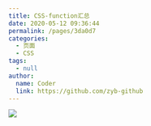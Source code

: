 ```yaml
---
title: CSS-function汇总
date: 2020-05-12 09:36:44
permalink: /pages/3da0d7
categories: 
  - 页面
  - CSS
tags: 
  - null
author: 
  name: Coder
  link: https://github.com/zyb-github
---
```

![](https://cdn.jsdelivr.net/gh/Coder/image_store/blog/20200512161232.jpg)